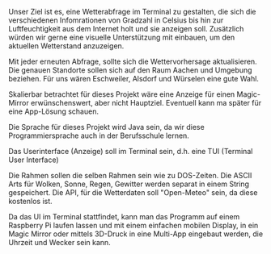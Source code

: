 Unser Ziel ist es, eine Wetterabfrage im Terminal zu gestalten,
die sich die verschiedenen Infomrationen von Gradzahl in Celsius
bis hin zur Luftfeuchtigkeit aus dem Internet holt und sie anzeigen
soll. Zusätzlich würden wir gerne eine visuelle Unterstützung mit
einbauen, um den aktuellen Wetterstand anzuzeigen.

Mit jeder erneuten Abfrage, sollte sich die Wettervorhersage
aktualisieren. Die genauen Standorte sollen sich auf den Raum 
Aachen und Umgebung beziehen. Für uns wären Eschweiler, Alsdorf
und Würselen eine gute Wahl.

Skalierbar betrachtet für dieses Projekt wäre eine Anzeige für
einen Magic-Mirror erwünschenswert, aber nicht Hauptziel.
Eventuell kann ma später für eine App-Lösung schauen.

Die Sprache für dieses Projekt wird Java sein, da wir diese
Programmiersprache auch in der Berufsschule lernen.

Das Userinterface (Anzeige) soll im Terminal sein, d.h. eine TUI (Terminal User Interface)

Die Rahmen sollen die selben Rahmen sein wie zu DOS-Zeiten.
Die ASCII Arts für Wolken, Sonne, Regen, Gewitter werden separat in einem String gespeichert.
Die API, für die Wetterdaten soll "Open-Meteo" sein, da diese kostenlos ist.

Da das UI im Terminal stattfindet, kann man das Programm auf einem Raspberry Pi laufen lassen
und mit einem einfachen mobilen Display, in ein Magic Mirror oder mittels 3D-Druck
in eine Multi-App eingebaut werden, die Uhrzeit und Wecker sein kann.
